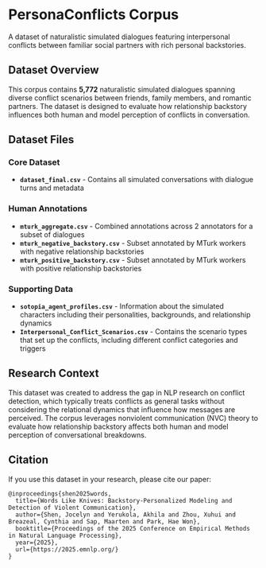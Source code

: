 # PersonaConflicts Corpus

A dataset of naturalistic simulated dialogues featuring interpersonal conflicts between familiar social partners with rich personal backstories.

## Dataset Overview

This corpus contains **5,772** naturalistic simulated dialogues spanning diverse conflict scenarios between friends, family members, and romantic partners. The dataset is designed to evaluate how relationship backstory influences both human and model perception of conflicts in conversation.

## Dataset Files

### Core Dataset
- **`dataset_final.csv`** - Contains all simulated conversations with dialogue turns and metadata

### Human Annotations
- **`mturk_aggregate.csv`** - Combined annotations across 2 annotators for a subset of dialogues
- **`mturk_negative_backstory.csv`** - Subset annotated by MTurk workers with negative relationship backstories
- **`mturk_positive_backstory.csv`** - Subset annotated by MTurk workers with positive relationship backstories

### Supporting Data
- **`sotopia_agent_profiles.csv`** - Information about the simulated characters including their personalities, backgrounds, and relationship dynamics
- **`Interpersonal_Conflict_Scenarios.csv`** - Contains the scenario types that set up the conflicts, including different conflict categories and triggers

## Research Context

This dataset was created to address the gap in NLP research on conflict detection, which typically treats conflicts as general tasks without considering the relational dynamics that influence how messages are perceived. The corpus leverages nonviolent communication (NVC) theory to evaluate how relationship backstory affects both human and model perception of conversational breakdowns.


## Citation

If you use this dataset in your research, please cite our paper:

```
@inproceedings{shen2025words,
  title={Words Like Knives: Backstory-Personalized Modeling and Detection of Violent Communication},
  author={Shen, Jocelyn and Yerukola, Akhila and Zhou, Xuhui and Breazeal, Cynthia and Sap, Maarten and Park, Hae Won},
  booktitle={Proceedings of the 2025 Conference on Empirical Methods in Natural Language Processing},
  year={2025},
  url={https://2025.emnlp.org/}
}
```
<!-- 
**Paper:** Words Like Knives: Backstory-Personalized Modeling and Detection of Violent Communication  
**Authors:** Jocelyn Shen, Akhila Yerukola, Xuhui Zhou, Cynthia Breazeal, Maarten Sap, Hae Won Park  
**Conference:** EMNLP 2025  
**URL:** https://2025.emnlp.org/ -->